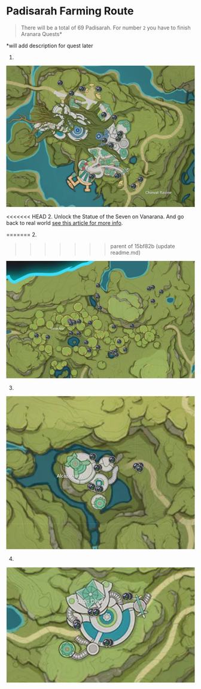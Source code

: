# Padisarah Farming Route
> There will be a total of 69 Padisarah. For number `2` you have to finish Aranara Quests*

*will add description for quest later

1.

![Padisarah-Route-1](./padisarah-1.png)

<<<<<<< HEAD
2. Unlock the Statue of the Seven on Vanarana. And go back to real world <a href="https://progameguides.com/genshin-impact/how-to-unlock-switch-between-real-dream-vanarana-in-sumeru-in-genshin-impact/" target="_blank">see this article for more info</a>.

=======
2.
>>>>>>> parent of 15bf82b (update readme.md)

![Padisarah-Route-2](./padisarah-2.png)

3.

![Padisarah-Route-3](./padisarah-3.png)

4.

![Padisarah-Route-4](./padisarah-4.png)
